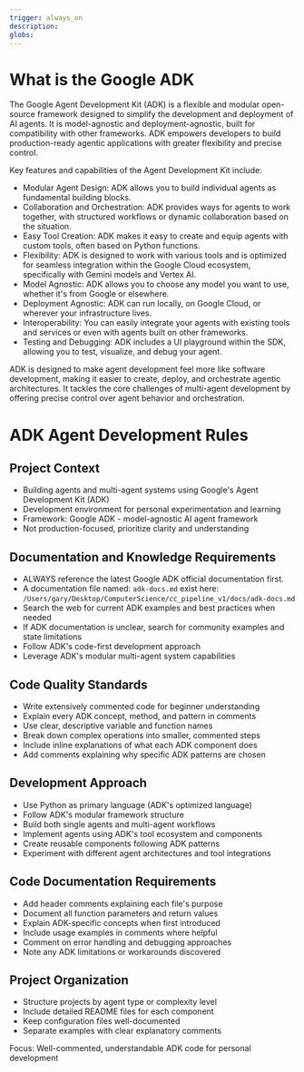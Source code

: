 ```yaml
---
trigger: always_on
description: 
globs: 
---
```


# What is the Google ADK

The Google Agent Development Kit (ADK) is a flexible and modular open-source framework designed to simplify the development and deployment of AI agents. It is model-agnostic and deployment-agnostic, built for compatibility with other frameworks. ADK empowers developers to build production-ready agentic applications with greater flexibility and precise control.

Key features and capabilities of the Agent Development Kit include:

- Modular Agent Design: ADK allows you to build individual agents as fundamental building blocks.
- Collaboration and Orchestration: ADK provides ways for agents to work together, with structured workflows or dynamic collaboration based on the situation.
- Easy Tool Creation: ADK makes it easy to create and equip agents with custom tools, often based on Python functions.
- Flexibility: ADK is designed to work with various tools and is optimized for seamless integration within the Google Cloud ecosystem, specifically with Gemini models and Vertex AI.
- Model Agnostic: ADK allows you to choose any model you want to use, whether it's from Google or elsewhere.
- Deployment Agnostic: ADK can run locally, on Google Cloud, or wherever your infrastructure lives.
- Interoperability: You can easily integrate your agents with existing tools and services or even with agents built on other frameworks.
- Testing and Debugging: ADK includes a UI playground within the SDK, allowing you to test, visualize, and debug your agent.

ADK is designed to make agent development feel more like software development, making it easier to create, deploy, and orchestrate agentic architectures. It tackles the core challenges of multi-agent development by offering precise control over agent behavior and orchestration.

# ADK Agent Development Rules

## Project Context
- Building agents and multi-agent systems using Google's Agent Development Kit (ADK)
- Development environment for personal experimentation and learning
- Framework: Google ADK - model-agnostic AI agent framework
- Not production-focused, prioritize clarity and understanding

## Documentation and Knowledge Requirements
- ALWAYS reference the latest Google ADK official documentation first.
- A documentation file named: `adk-docs.md` exist here: `/Users/gary/Desktop/ComputerScience/cc_pipeline_v1/docs/adk-docs.md`
- Search the web for current ADK examples and best practices when needed
- If ADK documentation is unclear, search for community examples and state limitations
- Follow ADK's code-first development approach
- Leverage ADK's modular multi-agent system capabilities

## Code Quality Standards
- Write extensively commented code for beginner understanding
- Explain every ADK concept, method, and pattern in comments
- Use clear, descriptive variable and function names
- Break down complex operations into smaller, commented steps
- Include inline explanations of what each ADK component does
- Add comments explaining why specific ADK patterns are chosen

## Development Approach
- Use Python as primary language (ADK's optimized language)
- Follow ADK's modular framework structure
- Build both single agents and multi-agent workflows
- Implement agents using ADK's tool ecosystem and components
- Create reusable components following ADK patterns
- Experiment with different agent architectures and tool integrations

## Code Documentation Requirements
- Add header comments explaining each file's purpose
- Document all function parameters and return values
- Explain ADK-specific concepts when first introduced
- Include usage examples in comments where helpful
- Comment on error handling and debugging approaches
- Note any ADK limitations or workarounds discovered

## Project Organization
- Structure projects by agent type or complexity level
- Include detailed README files for each component
- Keep configuration files well-documented
- Separate examples with clear explanatory comments

Focus: Well-commented, understandable ADK code for personal development